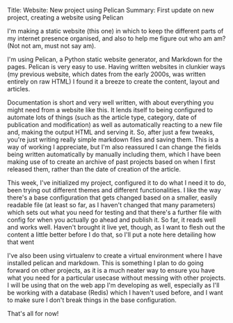Title: Website: New project using Pelican
Summary: First update on new project, creating a website using Pelican 

I'm making a static website (this one) in which to keep the different parts of my internet presence organised, and also to help me figure out who am am? (Not not am, must not say am).

I'm using Pelican, a Python static website generator, and Markdown for the pages. Pelican is very easy to use. Having written websites in clunkier ways (my previous website, which dates from the early 2000s, was written entirely on raw HTML) I found it a breeze to create the content, layout and articles. 

Documentation is short and very well written, with about everything you might need from a website like this. It lends itself to being configured to automate lots of things (such as the article type, category, date of publication and modification) as well as automatically reacting to a new file and, making the output HTML and serving it. So, after just a few tweaks, you're just writing really simple markdown files and saving them. This is a way of working I appreciate, but I'm also reassured I can change the fields being written automatically by manually including them, which I have been making use of to create an archive of past projects based on when I first released them, rather than the date of creation of the article.

This week, I've initialized my project, configured it to do what I need it to do, been trying out different themes and different functionalities. I like the way there's a base configuration that gets changed based on a smaller, easily readable file (at least so far, as I haven't changed that many parameters) which sets out what you need for testing and that there's a further file with config for when you actually go ahead and publish it. So far, it reads well and works well. Haven't brought it live yet, though, as I want to flesh out the content a little better before I do that, so I'll put a note here detailing how that went

I've also been using virtualenv to create a virtual environment where I have installed pelican and markdown. This is something I plan to do going forward on other projects, as it is a much neater way to ensure you have what you need for a particular usecase without messing with other projects. I will be using that on the web app I'm developing as well, especially as I'll be working with a database (Redis) which I haven't used before, and I want to make sure I don't break things in the base configuration.

That's all for now!
